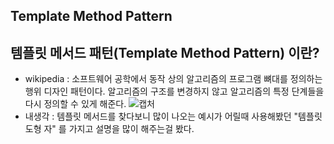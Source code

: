 ## Template Method Pattern

## 템플릿 메서드 패턴(Template Method Pattern) 이란?

- wikipedia : 소프트웨어 공학에서 동작 상의 알고리즘의 프로그램 뼈대를 정의하는 행위 디자인 패턴이다.  알고리즘의 구조를 변경하지 않고 알고리즘의 특정 단계들을 다시 정의할 수 있게 해준다.
![캡처](https://user-images.githubusercontent.com/31425312/59481020-a1f97280-8e9d-11e9-9cc5-fd817fd5b7fa.PNG)
- 내생각 : 템플릿 메서드를 찾다보니 많이 나오는 예시가 어릴때 사용해봤던 "템플릿 도형 자" 를 가지고 설명을 많이 해주는걸 봤다.
